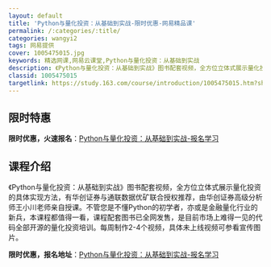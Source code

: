 ```yaml
---
layout: default
title: 'Python与量化投资：从基础到实战-限时优惠-网易精品课'
permalink: /:categories/:title/
categories: wangyi2
tags: 网易提供
cover: 1005475015.jpg
keywords: 精选网课,网易云课堂,Python与量化投资：从基础到实战
description: 《Python与量化投资：从基础到实战》图书配套视频，全方位立体式展示量化投资的具体实现方法，有华创证券与通联数据优矿联
classid: 1005475015
targetlink: https://study.163.com/course/introduction/1005475015.htm?share=1&shareId=1025206652&utm_campaign=share&utm_medium=iphoneShare&utm_source=&utm_u=1025206652
---
```


## 限时特惠

**限时优惠，火速报名**：[Python与量化投资：从基础到实战-报名学习](https://study.163.com/course/introduction/1005475015.htm?share=1&shareId=1025206652&utm_campaign=share&utm_medium=iphoneShare&utm_source=&utm_u=1025206652)

## 课程介绍

《Python与量化投资：从基础到实战》图书配套视频，全方位立体式展示量化投资的具体实现方法，有华创证券与通联数据优矿联合授权推荐，由华创证券高级分析师王小川老师亲自授课。不管您是不懂Python的初学者，亦或是金融量化行业的新兵，本课程都值得一看，课程配套图书已全网发售，是目前市场上难得一见的代码全部开源的量化投资培训。每周制作2-4个视频，具体未上线视频可参看宣传图片。

**限时优惠，报名地址**：[Python与量化投资：从基础到实战-报名学习](https://study.163.com/course/introduction/1005475015.htm?share=1&shareId=1025206652&utm_campaign=share&utm_medium=iphoneShare&utm_source=&utm_u=1025206652)

